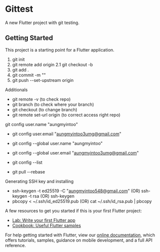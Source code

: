 # Gittest

A new Flutter project with git testing.

## Getting Started

This project is a starting point for a Flutter application.


1.  git init
2.  git remote add origin <remote name> 
2.1 git checkout -b <new branch name>
3.  git add .
4.  git commit -m "<commit name>"
5.  git push --set-upstream origin <branch name>

Additionals

- git remote -v (to check repo)
- git branch (to check where your branch)
- git checkout <branch name> (to change branch)
- git remote set-url origin <repo name> (to correct access right repo)

git config user.name "aungmyintoo"
 - git config user.email "aungmyintoo3umg@gmail.com"
 - git config --global user.name "aungmyintoo"
 - git config --global user.email "aungmyintoo3umg@gmail.com"
 - git config --list
 
 - git pull --rebase

Generating SSH key and installing
- ssh-keygen -t ed25519 -C "aungmyintoo548@gmail.com" (OR) ssh-keygen -t rsa (OR) ssh-keygen
- pbcopy < ~/.ssh/id_ed25519.pub (OR) cat ~/.ssh/id_rsa.pub | pbcopy
                                
A few resources to get you started if this is your first Flutter project:

- [Lab: Write your first Flutter app](https://flutter.dev/docs/get-started/codelab)
- [Cookbook: Useful Flutter samples](https://flutter.dev/docs/cookbook)

For help getting started with Flutter, view our
[online documentation](https://flutter.dev/docs), which offers tutorials,
samples, guidance on mobile development, and a full API reference.
